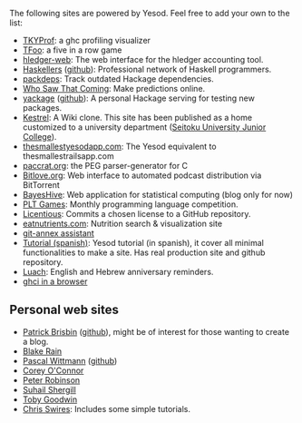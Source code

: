 The following sites are powered by Yesod. Feel free to add your own to the list:

* [TKYProf](http://blog.foldr.in/tkyprof-a-web-based-interactive-visualizer-fo): a ghc profiling visualizer
* [TFoo](http://tfoo.herokuapp.com/): a five in a row game
* [hledger-web](http://demo.hledger.org/): The web interface for the hledger accounting tool.
* [Haskellers](http://www.haskellers.com/) ([github](https://github.com/snoyberg/haskellers)): Professional network of Haskell programmers.
* [packdeps](http://packdeps.haskellers.com/): Track outdated Hackage dependencies.
* [Who Saw That Coming](http://www.whosawthatcoming.com/): Make predictions online.
* [yackage](http://hackage.haskell.org/package/yackage) ([github](https://github.com/snoyberg/yackage)): A personal Hackage serving for testing new packages.
* [Kestrel](https://github.com/cutsea110/Kestrel): A Wiki clone. This site has been published as a home customized to a university department ([Seitoku University Junior College](http://soubun.seitoku.ac.jp)).
* [thesmallestyesodapp.com](http://thesmallestyesodapp.com/): The Yesod equivalent to thesmallestrailsapp.com
* [paccrat.org](http://paccrat.org/): the PEG parser-generator for C
* [Bitlove.org](http://bitlove.org/): Web interface to automated podcast distribution via BitTorrent
* [BayesHive](http://bayeshive.com): Web application for statistical computing (blog only for now)
* [PLT Games](http://www.pltgames.com/): Monthly programming language competition.
* [Licentious](http://licentious.herokuapp.com/): Commits a chosen license to a GitHub repository.
* [eatnutrients.com](http://eatnutrients.com/): Nutrition search & visualization site
* [git-annex assistant](http://git-annex.branchable.com/assistant/)
* [Tutorial (spanish)](http://tutorial-yesod-haskell.computer-mind.com/): Yesod tutorial (in spanish), it cover all minimal functionalities to make a site. Has real production site and github repository.
* [Luach](http://luach.snoyman.com/): English and Hebrew anniversary reminders.
* [ghci in a browser](https://github.com/dterei/ghci-in-a-new-dress)


## Personal web sites

* [Patrick Brisbin](http://pbrisbin.com/) ([github](https://github.com/pbrisbin/devsite)), might be of interest for those wanting to create a blog.
* [Blake Rain](http://meadowstalk.com/)
* [Pascal Wittmann](https://www.pascal-wittmann.de/) ([github](https://github.com/pSub/pascal-wittmann.de))
* [Corey O'Connor](http://www.corebotllc.com/)
* [Peter Robinson](http://robinson.monoid.at/)
* [Suhail Shergill](http://blog.shergill.su)
* [Toby Goodwin](http://paganbooks.eu/software/)
* [Chris Swires](http://christopherswires.com/): Includes some simple tutorials.
